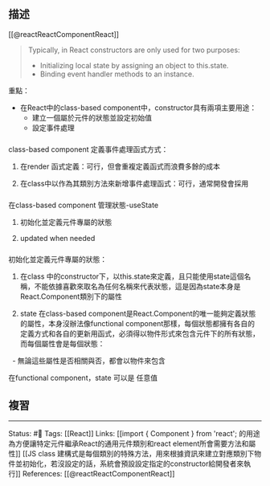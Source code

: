 ## 描述
[[@reactReactComponentReact]]
> Typically, in React constructors are only used for two purposes:
>
> - Initializing local state by assigning an object to this.state.
> - Binding event handler methods to an instance.



重點：
- 在React中的class-based component中，constructor具有兩項主要用途：
	- 建立一個屬於元件的狀態並設定初始值
	- 設定事件處理


###

class-based component 定義事件處理函式方式：

1. 在render 函式定義：可行，但會重複定義函式而浪費多餘的成本

2. 在class中以作為其類別方法來新增事件處理函式：可行，通常開發會採用

### 
在class-based component 管理狀態-useState

1. 初始化並定義元件專屬的狀態

2. updated when needed


###
初始化並定義元件專屬的狀態：

1. 在class 中的constructor下，以this.state來定義，且只能使用state這個名稱，不能依據喜歡來取名為任何名稱來代表狀態，這是因為state本身是React.Component類別下的屬性

2. state 在class-based component是React.Component的唯一能夠定義狀態的屬性，本身沒辦法像functional component那樣，每個狀態都擁有各自的定義方式和各自的更新用函式，必須得以物件形式來包含元件下的所有狀態，而每個屬性會是每個狀態：

  - 無論這些屬性是否相關與否，都會以物件來包含

  

  

在functional component，state 可以是 任意值


## 複習


---
Status: #🌱 
Tags:
[[React]]
Links:
[[import { Component } from 'react'; 的用途為方便讓特定元件繼承React的通用元件類別和react element所會需要方法和屬性]]
[[JS class 建構式是每個類別的特殊方法，用來根據資訊來建立對應類別下物件並初始化，若沒設定的話，系統會預設設定指定的constructor給開發者來執行]]
References:
[[@reactReactComponentReact]]